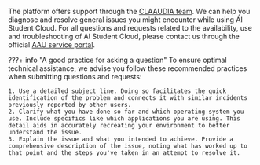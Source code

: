 The platform offers support through the [CLAAUDIA team](https://www.researcher.aau.dk/contact/claaudia). We can help you diagnose and resolve general issues you might encounter while using AI Student Cloud. For all questions and requests related to the availability, use and troubleshooting of AI Student Cloud, please contact us through the official [AAU service portal](https://www.serviceportal.aau.dk/).

???+ info "A good practice for asking a question"
    To ensure optimal technical assistance, we advise you follow these recommended practices when submitting questions and requests:

    1. Use a detailed subject line. Doing so facilitates the quick identification of the problem and connects it with similar incidents previously reported by other users.
    2. Clarify what you have done so far and which operating system you use. Include specifics like which applications you are using. This detail aids in accurately recreating your environment to better understand the issue.
    3. Explain the issue and what you intended to achieve. Provide a comprehensive description of the issue, noting what has worked up to that point and the steps you've taken in an attempt to resolve it.